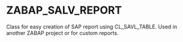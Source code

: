 # ZABAP_SALV_REPORT
Class for easy creation of SAP report using CL_SAVL_TABLE. Used in another ZABAP project or for custom reports.
